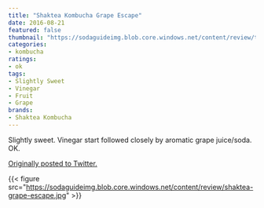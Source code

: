 ```yaml
---
title: "Shaktea Kombucha Grape Escape"
date: 2016-08-21
featured: false
thumbnail: "https://sodaguideimg.blob.core.windows.net/content/review/thumbs/shaktea-grape-escape.jpg"
categories:
- kombucha
ratings:
- ok
tags:
- Slightly Sweet
- Vinegar
- Fruit
- Grape
brands:
- Shaktea Kombucha
---
```


Slightly sweet. Vinegar start followed closely by aromatic grape juice/soda. OK.

[Originally posted to Twitter.](https://twitter.com/Cavorter/status/767514485904908292)

{{< figure src="https://sodaguideimg.blob.core.windows.net/content/review/shaktea-grape-escape.jpg" >}}
